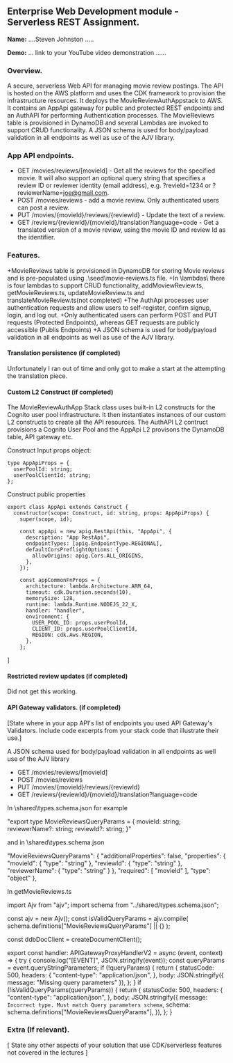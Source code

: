 ## Enterprise Web Development module - Serverless REST Assignment.

__Name:__ ....Steven Johnston .....

__Demo:__ ... link to your YouTube video demonstration ......

### Overview.

A secure, serverless Web API for managing movie review postings. The API is hosted on the AWS platform and uses the CDK framework to provision the infrastructure resources.
It deploys the MovieReviewAuthAppstack to AWS. It contains an AppApi gateway for public and protected REST endpoints and an AuthAPI for performing Authentication processes.
The MovieReviews table is provisioned in DynamoDB and several Lambdas are invoked to support CRUD functionality.
A JSON schema is used for body/payload validation in all endpoints as well as use of the AJV library.


### App API endpoints.

+ GET /movies/reviews/[movieId] - Get all the reviews for the specified movie. It will also support an optional query string that specifies a review ID or reviewer identity (email address), e.g. ?revieId=1234 or ?reviewerName=joe@gmail.com.
+ POST /movies/reviews - add a movie review. Only authenticated users can post a review.
+ PUT /movies/{movieId}/reviews/{reviewId} - Update the text of a review.
+ GET /reviews/{reviewId}/{movieId}/translation?language=code - Get a translated version of a movie review, using the movie ID and review Id as the identifier.

### Features.
+MovieReviews table is provisioned in DynamoDB for storing Movie reviews and is pre-populated using .\seed\movie-reviews.ts file.
+In \lambdas\ there is four lambdas to support CRUD functionality, addMoviewReview.ts, getMovieReviews.ts,  updateMovieReview.ts and translateMovieReview.ts(not completed)
+The AuthApi processes user authentication requests and allow users to self-register, confirn signup, login, and log out.
+Only authenticated users can perform POST and PUT requests (Protected Endpoints), whereas GET requests are publicly accessible (Publis Endpoints)
+A JSON schema is used for body/payload validation in all endpoints as well as use of the AJV library.

#### Translation persistence (if completed)

Unfortunately I ran out of time and only got to make a start at the attempting the translation piece.

#### Custom L2 Construct (if completed)

The MovieReviewAuthApp Stack class uses built-in L2 constructs for the Cognito user pool infrastructure. It then instantiates instances of our custom L2 constructs to create all the API resources.
The AuthAPI L2 contruct provisions a Cognito User Pool and the AppApi L2 provisons the DynamoDB table, API gateway etc.

Construct Input props object:
~~~
type AppApiProps = {
  userPoolId: string;
  userPoolClientId: string;
};
~~~
Construct public properties
~~~
export class AppApi extends Construct {
  constructor(scope: Construct, id: string, props: AppApiProps) {
    super(scope, id);

    const appApi = new apig.RestApi(this, "AppApi", {
      description: "App RestApi",
      endpointTypes: [apig.EndpointType.REGIONAL],
      defaultCorsPreflightOptions: {
        allowOrigins: apig.Cors.ALL_ORIGINS,
      },
    });

    const appCommonFnProps = {
      architecture: lambda.Architecture.ARM_64,
      timeout: cdk.Duration.seconds(10),
      memorySize: 128,
      runtime: lambda.Runtime.NODEJS_22_X,
      handler: "handler",
      environment: {
        USER_POOL_ID: props.userPoolId,
        CLIENT_ID: props.userPoolClientId,
        REGION: cdk.Aws.REGION,
      },
    };

~~~
 ]

#### Restricted review updates (if completed)

Did not get this working.


#### API Gateway validators. (if completed)

[State where in your app API's list of endpoints you used API Gateway's Validators. Include code excerpts from your stack code that illustrate their use.]

A JSON schema used for body/payload validation in all endpoints as well use of the AJV library
+ GET /movies/reviews/[movieId]
+ POST /movies/reviews
+ PUT /movies/{movieId}/reviews/{reviewId}
+ GET /reviews/{reviewId}/{movieId}/translation?language=code

In \shared\types.schema.json for example

"export type MovieReviewsQueryParams = {
    movieId: string;
    reviewerName?: string;
    reviewId?: string;
 }"

and in \shared\types.schema.json

"MovieReviewsQueryParams": {
            "additionalProperties": false,
            "properties": {
                "movieId": {
                    "type": "string"
                },
                "reviewId": {
                    "type": "string"
                },
                "reviewerName": {
                    "type": "string"
                }
            },
            "required": [
                "movieId"
            ],
            "type": "object"
        },

In getMovieReviews.ts

import Ajv from "ajv";
import schema from "../shared/types.schema.json";

const ajv = new Ajv();
const isValidQueryParams = ajv.compile(
  schema.definitions["MovieReviewsQueryParams"] || {}
);
 
const ddbDocClient = createDocumentClient();

export const handler: APIGatewayProxyHandlerV2 = async (event, context) => {
  try {
    console.log("[EVENT]", JSON.stringify(event));
    const queryParams = event.queryStringParameters;
    if (!queryParams) {
      return {
        statusCode: 500,
        headers: {
          "content-type": "application/json",
        },
        body: JSON.stringify({ message: "Missing query parameters" }),
      };
    }
    if (!isValidQueryParams(queryParams)) {
      return {
        statusCode: 500,
        headers: {
          "content-type": "application/json",
        },
        body: JSON.stringify({
          message: `Incorrect type. Must match Query parameters schema`,
          schema: schema.definitions["MovieReviewsQueryParams"],
        }),
      };
    }



###  Extra (If relevant).

[ State any other aspects of your solution that use CDK/serverless features not covered in the lectures ]


